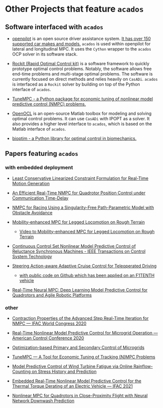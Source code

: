 <!-- # Publications and Projects that feature `acados`. -->
# Other Projects that feature `acados`

## Software interfaced with `acados`

- [openpilot](https://github.com/commaai/openpilot/)
is an open source driver assistance system.
[It has over 150 supported car makes and models.](https://github.com/commaai/openpilot/blob/master/docs/CARS.md)
`acados` is used within openpilot for lateral and longitudinal MPC.
It uses the `Cython` wrapper to the `acados` OCP solver in its software stack.

- [Rockit (Rapid Optimal Control kit)](https://gitlab.kuleuven.be/meco-software/rockit)
is a software framework to quickly prototype optimal control problems.
Notably, the software allows free end-time problems and multi-stage optimal problems.
The software is currently focused on direct methods and relies heavily on `CasADi`.
`acados` is interfaced as a `Rockit` solver by building on top of the Python interface of `acados`.

- [TuneMPC - a Python package for economic tuning of nonlinear model predictive control (NMPC) problems.](https://github.com/jdeschut/tunempc/)

- [OpenOCL](https://github.com/OpenOCL/OpenOCL)
is an open-source Matlab toolbox for modeling and solving optimal control problems.
It can use `CasADi` with IPOPT as a solver.
It also provides a higher level interface to `acados`, which is based on the Matlab interface of `acados`.

- [bioptim - a Python library for optimal control in biomechanics.](https://github.com/pyomeca/bioptim)

## Papers featuring `acados`
### with embedded deployment
<!-- in collaboration with syscop -->
- [Least Conservative Linearized Constraint Formulation for Real-Time Motion Generation](https://cdn.syscop.de/publications/Carlos2020.pdf)

- [An Efficient Real-Time NMPC for Quadrotor Position Control under Communication Time-Delay](https://cdn.syscop.de/publications/Carlos2020a.pdf)

- [NMPC for Racing Using a Singularity-Free Path-Parametric Model with Obstacle Avoidance](https://cdn.syscop.de/publications/Kloeser2020.pdf)

- [Mobility-enhanced MPC for Legged Locomotion on Rough Terrain](https://arxiv.org/abs/2105.05998)
    - [Video to Mobility-enhanced MPC for Legged Locomotion on Rough Terrain](https://www.dropbox.com/sh/mkr4pftcug6jlo7/AABNqu1AsGED2WSR8IqvaiUla?dl=0)

- [Continuous Control Set Nonlinear Model Predictive Control of Reluctance Synchronous Machines - IEEE Transactions on Control System Technology](https://ieeexplore.ieee.org/document/9360312)

- [Steering Action-aware Adaptive Cruise Control for Teleoperated Driving](https://ieeexplore.ieee.org/document/9945081)
  - [with public code on Github which has been applied on an F1TENTH vehicle](https://github.com/TUMFTM/tod_control/tree/2b67e8411e2ba1c5ddeb879d564ed28a989aebce/tod_shared_control)

- [Real-Time Neural MPC: Deep Learning Model Predictive Control for Quadrotors and Agile Robotic Platforms](https://ieeexplore.ieee.org/stamp/stamp.jsp?arnumber=10049101)


### other
- [Contraction Properties of the Advanced Step Real-Time Iteration for NMPC — IFAC World Congress 2020](https://cdn.syscop.de/publications/Nurkanovic2020b.pdf)

- [Real-Time Nonlinear Model Predictive Control for Microgrid Operation — American Control Conference 2020](https://cdn.syscop.de/publications/Nurkanovic2020a.pdf)

- [Optimization-based Primary and Secondary Control of Microgrids](https://www.researchgate.net/profile/Armin_Nurkanovic/publication/341622767_Optimization-based_Primary_and_Secondary_Control_of_Microgrids/links/5f10519a299bf1e548ba5e77/Optimization-based-Primary-and-Secondary-Control-of-Microgrids.pdf)

- [TuneMPC — A Tool for Economic Tuning of Tracking (N)MPC Problems](https://cdn.syscop.de/publications/DeSchutter2020.pdf)

<!-- external -->
- [Model Predictive Control of Wind Turbine Fatigue via Online Rainflow-Counting on Stress History and Prediction](https://iopscience.iop.org/article/10.1088/1742-6596/1618/2/022041/pdf)

- [Embedded Real-Time Nonlinear Model Predictive Control for the Thermal Torque Derating of an Electric Vehicle — IFAC 2021](https://cdn.syscop.de/publications/Winkler2021.pdf)

- [Nonlinear MPC for Quadrotors in Close-Proximity Flight with Neural Network Downwash Prediction](https://arxiv.org/abs/2304.07794)

